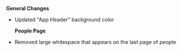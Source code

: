 **General Changes**
- Updated "App Header" background color

  **People Page**
-   Removed large whitespace that appears on the last page of people
